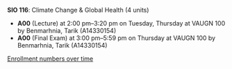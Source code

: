 **SIO 116**: Climate Change & Global Health (4 units)

- **A00** (Lecture) at 2:00 pm–3:20 pm on Tuesday, Thursday at VAUGN 100 by Benmarhnia, Tarik (A14330154)
- **A00** (Final Exam) at 3:00 pm–5:59 pm on Thursday at VAUGN 100 by Benmarhnia, Tarik (A14330154)

[Enrollment numbers over time](./SIO116.tsv)
